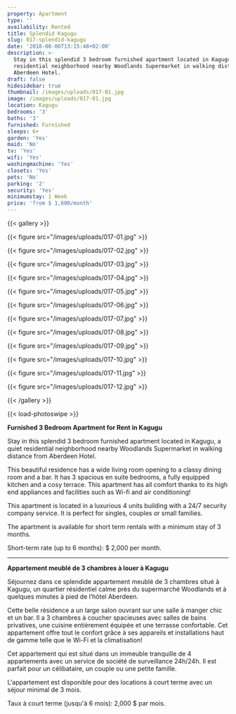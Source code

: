 ```yaml
---
property: Apartment
type: ''
availability: Rented
title: Splendid Kagugu
slug: 017-splendid-kagugu
date: '2018-08-06T13:15:48+02:00'
description: >-
  Stay in this splendid 3 bedroom furnished apartment located in Kagugu, a quiet
  residential neighborhood nearby Woodlands Supermarket in walking distance from
  Aberdeen Hotel.
draft: false
hidesidebar: true
thumbnail: /images/uploads/017-01.jpg
image: /images/uploads/017-01.jpg
location: Kagugu
bedrooms: '3'
baths: '3'
furnished: Furnished
sleeps: 6+
garden: 'Yes'
maid: 'No'
tv: 'Yes'
wifi: 'Yes'
washingmachine: 'Yes'
closets: 'Yes'
pets: 'No'
parking: '2'
security: 'Yes'
minimumstay: 1 Week
price: 'from $ 1,600/month'
---
```

{{< gallery >}}

  {{< figure src="/images/uploads/017-01.jpg" >}}

  {{< figure src="/images/uploads/017-02.jpg" >}}

  {{< figure src="/images/uploads/017-03.jpg" >}}

  {{< figure src="/images/uploads/017-04.jpg" >}}

{{< figure src="/images/uploads/017-05.jpg" >}}

  {{< figure src="/images/uploads/017-06.jpg" >}}

  {{< figure src="/images/uploads/017-07.jpg" >}}

  {{< figure src="/images/uploads/017-08.jpg" >}}

{{< figure src="/images/uploads/017-09.jpg" >}}

  {{< figure src="/images/uploads/017-10.jpg" >}}

  {{< figure src="/images/uploads/017-11.jpg" >}}

  {{< figure src="/images/uploads/017-12.jpg" >}}

{{< /gallery >}}

{{< load-photoswipe >}}

**Furnished 3 Bedroom Apartment for Rent in Kagugu**

Stay in this splendid 3 bedroom furnished apartment located in Kagugu, a quiet residential neighborhood nearby Woodlands Supermarket in walking distance from Aberdeen Hotel.

This beautiful residence has a wide living room opening to a classy dining room and a bar. It has 3 spacious en suite bedrooms, a fully equipped kitchen and a cosy terrace. This apartment has all comfort thanks to its high end appliances and facilities such as Wi-fi and air conditioning!

This apartment is located in a luxurious 4 units building with a 24/7 security company service. It is perfect for singles, couples or small families.

The apartment is available for short term rentals with a minimum stay of 3 months.

Short-term rate (up to 6 months): $ 2,000 per month.

---

**Appartement meublé de 3 chambres à louer à Kagugu**

Séjournez dans ce splendide appartement meublé de 3 chambres situé à Kagugu, un quartier résidentiel calme près du supermarché Woodlands et à quelques minutes à pied de l’hôtel Aberdeen.

Cette belle résidence a un large salon ouvrant sur une salle à manger chic et un bar. Il a 3 chambres à coucher spacieuses avec salles de bains privatives, une cuisine entièrement équipée et une terrasse confortable. Cet appartement offre tout le confort grâce à ses appareils et installations haut de gamme telle que le Wi-Fi et la climatisation!

Cet appartement qui est situé dans un immeuble tranquille de 4 appartements avec un service de société de surveillance 24h/24h. Il est parfait pour un célibataire, un couple ou une petite famille.

L'appartement est disponible pour des locations à court terme avec un séjour minimal de 3 mois.

Taux à court terme (jusqu'à 6 mois): 2,000 $ par mois.
